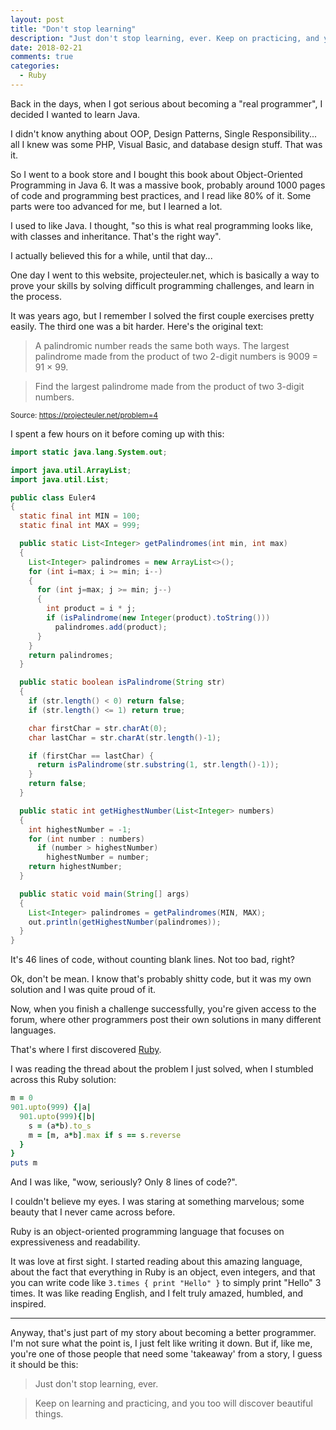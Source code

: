 ```yaml
---
layout: post
title: "Don't stop learning"
description: "Just don't stop learning, ever. Keep on practicing, and you too will discover beautiful things."
date: 2018-02-21
comments: true
categories:
  - Ruby
---
```


<p>Back in the days, when I got serious about becoming a "real programmer", I decided I wanted to learn Java.</p>

I didn't know anything about OOP, Design Patterns, Single Responsibility... all I knew was some PHP, Visual Basic, and database design stuff. That was it.

So I went to a book store and I bought this book about Object-Oriented Programming in Java 6. It was a massive book, probably around 1000 pages of code and programming best practices, and I read like 80% of it. Some parts were too advanced for me, but I learned a lot.

I used to like Java. I thought, "so this is what real programming looks like, with classes and inheritance. That's the right way".

I actually believed this for a while, until that day...

One day I went to this website, projecteuler.net, which is basically a way to prove your skills by solving difficult programming challenges, and learn in the process.

It was years ago, but I remember I solved the first couple exercises pretty easily. The third one was a bit harder. Here's the original text:

> A palindromic number reads the same both ways. The largest palindrome made from the product of two 2-digit numbers is 9009 = 91 × 99.

> Find the largest palindrome made from the product of two 3-digit numbers.

<small>Source: https://projecteuler.net/problem=4</small>

I spent a few hours on it before coming up with this:

```java
import static java.lang.System.out;

import java.util.ArrayList;
import java.util.List;

public class Euler4
{
  static final int MIN = 100;
  static final int MAX = 999;

  public static List<Integer> getPalindromes(int min, int max)
  {
    List<Integer> palindromes = new ArrayList<>();
    for (int i=max; i >= min; i--)
    {
      for (int j=max; j >= min; j--)
      {
        int product = i * j;
        if (isPalindrome(new Integer(product).toString()))
          palindromes.add(product);
      }
    }
    return palindromes;
  }

  public static boolean isPalindrome(String str)
  {
    if (str.length() < 0) return false;
    if (str.length() <= 1) return true;

    char firstChar = str.charAt(0);
    char lastChar = str.charAt(str.length()-1);

    if (firstChar == lastChar) {
      return isPalindrome(str.substring(1, str.length()-1));
    }
    return false;
  }

  public static int getHighestNumber(List<Integer> numbers)
  {
    int highestNumber = -1;
    for (int number : numbers)
      if (number > highestNumber)
        highestNumber = number;
    return highestNumber;
  }

  public static void main(String[] args)
  {
    List<Integer> palindromes = getPalindromes(MIN, MAX);
    out.println(getHighestNumber(palindromes));
  }
}
```

It's 46 lines of code, without counting blank lines. Not too bad, right?

Ok, don't be mean. I know that's probably shitty code, but it was my own solution and I was quite proud of it.

Now, when you finish a challenge successfully, you're given access to the forum, where other programmers post their own solutions in many different languages.

That's where I first discovered [Ruby](/ruby-is-magic/).

I was reading the thread about the problem I just solved, when I stumbled across this Ruby solution:

```ruby
m = 0
901.upto(999) {|a|
  901.upto(999){|b|
    s = (a*b).to_s
    m = [m, a*b].max if s == s.reverse
  }
}
puts m
```

And I was like, "wow, seriously? Only 8 lines of code?".

I couldn't believe my eyes. I was staring at something marvelous; some beauty that I never came across before.

Ruby is an object-oriented programming language that focuses on expressiveness and readability.

It was love at first sight. I started reading about this amazing language, about the fact that everything in Ruby is an object, even integers, and that you can write code like `3.times { print "Hello" }` to simply print "Hello" 3 times. It was like reading English, and I felt truly amazed, humbled, and inspired.

---

Anyway, that's just part of my story about becoming a better programmer. I'm not sure what the point is, I just felt like writing it down. But if, like me, you're one of those people that need some 'takeaway' from a story, I guess it should be this:

> Just don't stop learning, ever.

> Keep on learning and practicing, and you too will discover beautiful things.
